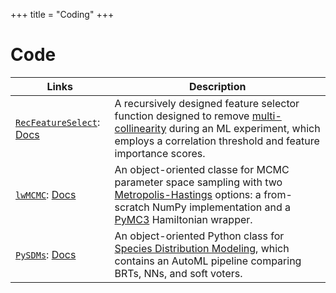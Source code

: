 +++
title = "Coding"
+++

# Code

Links | Description
-----|-------
[`RecFeatureSelect`](https://pypi.org/project/RecFeatureSelect/): [Docs](https://github.com/daniel-furman/RecFeatureSelect) | A recursively designed feature selector function designed to remove [multi-collinearity](https://en.wikipedia.org/wiki/Multicollinearity) during an ML experiment, which employs a correlation threshold and feature importance scores.
[`lwMCMC`](https://pypi.org/project/lwMCMC/): [Docs](https://github.com/daniel-furman/lwMCMC) | An object-oriented classe for MCMC parameter space sampling with two [Metropolis-Hastings](http://www.mit.edu/~ilkery/papers/MetropolisHastingsSampling.pdf) options: a from-scratch NumPy implementation and a [PyMC3](https://docs.pymc.io/notebooks/getting_started.html) Hamiltonian wrapper. 
[`PySDMs`](https://github.com/daniel-furman/PySDMs): [Docs](https://github.com/daniel-furman/PySDMs) | An object-oriented Python class for [Species Distribution Modeling](https://en.wikipedia.org/wiki/Species_distribution_modelling), which contains an AutoML pipeline comparing BRTs, NNs, and soft voters. 
